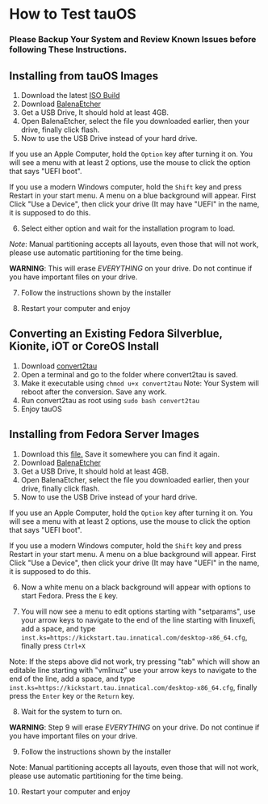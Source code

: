 # How to Test tauOS

### Please Backup Your System and Review Known Issues before following These Instructions.

## Installing from tauOS Images
1. Download the latest [ISO Build](https://github.com/tau-OS/isos/actions/workflows/build.yml)
2. Download [BalenaEtcher](https://www.balena.io/etcher/)
3. Get a USB Drive, It should hold at least 4GB.
4. Open BalenaEtcher, select the file you downloaded earlier, then your drive, finally click flash.
5. Now to use the USB Drive instead of your hard drive.

If you use an Apple Computer, hold the `Option` key after turning it on. You will see a menu with at least 2 options, use the mouse to click the option that says "UEFI boot".

  If you use a modern Windows computer, hold the `Shift` key and press Restart in your start menu. A menu on a blue background will appear. First Click "Use a Device", then click your drive (It may have "UEFI" in the name, it is supposed to do this.

6. Select either option and wait for the installation program to load.

*Note*: Manual partitioning accepts all layouts, even those that will not work, please use automatic partitioning for the time being.

**WARNING**: This will erase *EVERYTHING* on your drive. Do not continue if you have important files on your drive.

7. Follow the instructions shown by the installer

8. Restart your computer and enjoy


## Converting an Existing Fedora Silverblue, Kionite, iOT or CoreOS Install
1. Download [convert2tau](https://github.com/tau-OS/testers/blob/main/convert2tau)
2. Open a terminal and go to the folder where convert2tau is saved.
3. Make it executable using `chmod u+x convert2tau`
Note: Your System will reboot after the conversion. Save any work.
4. Run convert2tau as root using `sudo bash convert2tau`
5. Enjoy tauOS



## Installing from Fedora Server Images
1. Download this [file.](https://download.fedoraproject.org/pub/fedora/linux/releases/35/Server/x86_64/iso/Fedora-Server-netinst-x86_64-35-1.2.iso) Save it somewhere you can find it again.
2. Download [BalenaEtcher](https://www.balena.io/etcher/)
3. Get a USB Drive, It should hold at least 4GB.
4. Open BalenaEtcher, select the file you downloaded earlier, then your drive, finally click flash.
5. Now to use the USB Drive instead of your hard drive.

If you use an Apple Computer, hold the `Option` key after turning it on. You will see a menu with at least 2 options, use the mouse to click the option that says "UEFI boot".

  If you use a modern Windows computer, hold the `Shift` key and press Restart in your start menu. A menu on a blue background will appear. First Click "Use a Device", then click your drive (It may have "UEFI" in the name, it is supposed to do this.

6. Now a white menu on a black background will appear with options to start Fedora. Press the `E` key.

7. You will now see a menu to edit options starting with "setparams", use your arrow keys to navigate to the end of the line starting with linuxefi, add a space, and type `inst.ks=https://kickstart.tau.innatical.com/desktop-x86_64.cfg`, finally press `Ctrl+X`

 Note: If the steps above did not work, try pressing "tab" which will show an editable line starting with "vmlinuz" use your arrow keys to navigate to the end of the line, add a space, and type `inst.ks=https://kickstart.tau.innatical.com/desktop-x86_64.cfg`, finally press the `Enter` key or the `Return` key.

8. Wait for the system to turn on.

**WARNING**: Step 9 will erase *EVERYTHING* on your drive. Do not continue if you have important files on your drive.

9. Follow the instructions shown by the installer

Note: Manual partitioning accepts all layouts, even those that will not work, please use automatic partitioning for the time being.

10. Restart your computer and enjoy

